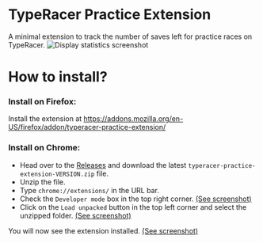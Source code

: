# TypeRacer Practice Extension

A minimal extension to track the number of saves left for practice races on TypeRacer.
![Display statistics screenshot](https://raw.githubusercontent.com/DayColor/typeracer-practice-extension/master/assets/screenshots/DisplayStats.png)

# How to install?

### Install on Firefox:
Install the extension at https://addons.mozilla.org/en-US/firefox/addon/typeracer-practice-extension/

### Install on Chrome:
- Head over to the [Releases](https://github.com/DayColor/typeracer-practice-extension/releases) and download the latest `typeracer-practice-extension-VERSION.zip` file.
- Unzip the file.
- Type `chrome://extensions/` in the URL bar.
- Check the `Developer mode` box in the top right corner.
[(See screenshot)](https://raw.githubusercontent.com/DayColor/typeracer-practice-extension/master/assets/screenshots/DeveloperMode.png)
- Click on the `Load unpacked` button in the top left corner and select the unzipped folder.
[(See screenshot)](https://raw.githubusercontent.com/DayColor/typeracer-practice-extension/master/assets/screenshots/LoadUnpacked.png)

You will now see the extension installed.
[(See screenshot)](https://raw.githubusercontent.com/DayColor/typeracer-practice-extension/master/assets/screenshots/ExtensionInstalled.png)